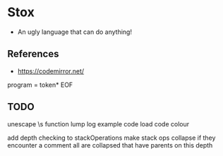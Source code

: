 # Stox

- An ugly language that can do anything!

## References

- https://codemirror.net/

program = token* EOF

## TODO

unescape \s function
lump log example
code load
code colour

add depth checking to stackOperations
make stack ops collapse if they encounter a comment
  all are collapsed that have parents on this depth